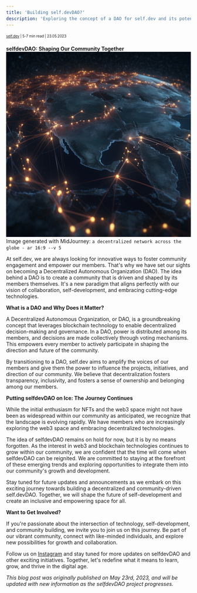 ```yaml
---
title: 'Building self.devDAO?'
description: 'Exploring the concept of a DAO for self.dev and its potential impact on community engagement and self-development.'
---
```


<sub><sup><a href="https://instagram.com/self.devs">self.dev</a> | 5-7 min read | 23.05.2023</sup></sub>

**selfdevDAO: Shaping Our Community Together**
![Banner](../imgs/selfdev_dao/network_globe_shiny.png)
Image generated with MidJourney: `a decentralized network across the globe - ar 16:9 --v 5`


At self.dev, we are always looking for innovative ways to foster community engagement and empower our members. That's why we have set our sights on becoming a Decentralized Autonomous Organization (DAO). The idea behind a DAO is to create a community that is driven and shaped by its members themselves. It's a new paradigm that aligns perfectly with our vision of collaboration, self-development, and embracing cutting-edge technologies.

**What is a DAO and Why Does it Matter?**

A Decentralized Autonomous Organization, or DAO, is a groundbreaking concept that leverages blockchain technology to enable decentralized decision-making and governance. In a DAO, power is distributed among its members, and decisions are made collectively through voting mechanisms. This empowers every member to actively participate in shaping the direction and future of the community.

By transitioning to a DAO, self.dev aims to amplify the voices of our members and give them the power to influence the projects, initiatives, and direction of our community. We believe that decentralization fosters transparency, inclusivity, and fosters a sense of ownership and belonging among our members.

**Putting selfdevDAO on Ice: The Journey Continues**

While the initial enthusiasm for NFTs and the web3 space might not have been as widespread within our community as anticipated, we recognize that the landscape is evolving rapidly. We have members who are increasingly exploring the web3 space and embracing decentralized technologies.

The idea of selfdevDAO remains on hold for now, but it is by no means forgotten. As the interest in web3 and blockchain technologies continues to grow within our community, we are confident that the time will come when selfdevDAO can be reignited. We are committed to staying at the forefront of these emerging trends and exploring opportunities to integrate them into our community's growth and development.

Stay tuned for future updates and announcements as we embark on this exciting journey towards building a decentralized and community-driven self.devDAO. Together, we will shape the future of self-development and create an inclusive and empowering space for all.

**Want to Get Involved?**

If you're passionate about the intersection of technology, self-development, and community building, we invite you to join us on this journey. Be part of our vibrant community, connect with like-minded individuals, and explore new possibilities for growth and collaboration.

Follow us on [Instagram](https://instagram.com/self.devs) and stay tuned for more updates on selfdevDAO and other exciting initiatives. Together, let's redefine what it means to learn, grow, and thrive in the digital age.

*This blog post was originally published on May 23rd, 2023, and will be updated with new information as the selfdevDAO project progresses.*